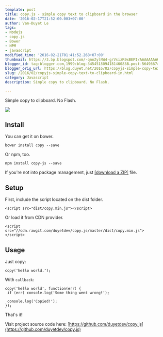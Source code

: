```yaml
---
template: post
title: copy.js - simple copy text to clipboard in the browser
date: '2016-02-17T21:52:00.003+07:00'
author: Van-Duyet Le
tags:
- Nodejs
- copy.js
- Bower
- NPM
- javascript
modified_time: '2016-02-21T01:41:52.268+07:00'
thumbnail: https://3.bp.blogspot.com/-qnoZylNW4-g/VsizR9xBEPI/AAAAAAAAQAw/fR-qHa0ccjk/s1600/copyjs.png
blogger_id: tag:blogger.com,1999:blog-3454518094181460838.post-5649667418340185075
blogger_orig_url: https://blog.duyet.net/2016/02/copyjs-simple-copy-text-to-clipboard-in.html
slug: /2016/02/copyjs-simple-copy-text-to-clipboard-in.html
category: Javascript
description: Simple copy to clipboard. No Flash.

---
```


Simple copy to clipboard. No Flash.

![](https://3.bp.blogspot.com/-qnoZylNW4-g/VsizR9xBEPI/AAAAAAAAQAw/fR-qHa0ccjk/s1600/copyjs.png)

## Install ##
You can get it on bower. 

```
bower install copy --save
```

Or npm, too.

```
npm install copy-js --save
```

If you're not into package management, just [[download a ZIP]](https://github.com/duyetdev/copy.js/archive/master.zip) file.

## Setup ##
First, include the script located on the dist folder.

```
<script src="dist/copy.min.js"></script>
```

Or load it from CDN provider.

```
<script src="//cdn.rawgit.com/duyetdev/copy.js/master/dist/copy.min.js"></script>
```

## Usage ##
Just copy:

```
copy('hello world.');
```

With `callback`:

```
copy('hello world', function(err) {
 if (err) console.log('Some thing went wrong!');

 console.log('Copied!');
});
```

That's it!

Visit project source code here: [https://github.com/duyetdev/copy.js](https://github.com/duyetdev/copy.js)
